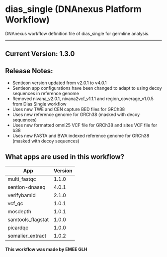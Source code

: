 # dias_single (DNAnexus Platform Workflow)
DNAnexus workflow definition file of dias_single for germline analysis.

-------

## Current Version: 1.3.0

## Release Notes:
* Sentieon version updated from v2.0.1 to v4.0.1
* Sentieon app configurations have been changed to adapt to using decoy sequences in reference genome
* Removed nivana_v2.0.1, nivana2vcf_v1.1.1 and region_coverage_v1.0.5 from Dias Single workflow
* Uses new TWE and CEN capture BED files for GRCh38 
* Uses new reference genome for GRCh38 (masked with decoy sequences)
* Uses new formatted omni25 VCF file for GRCh38 and sites VCF file for b38
* Uses new FASTA and BWA indexed reference genome for GRCh38 (masked with decoy sequences)

## What apps are used in this workflow?

|  App 	| Version  	|
|---	|---	|
|multi_fastqc       |1.1.0|
|sention-dnaseq     |4.0.1|
|verifybamid        |2.1.0|
|vcf_qc 	        |1.0.1|  
|mosdepth           |1.0.1|
|samtools_flagstat  |1.0.0|
|picardqc           |1.0.0|
|somalier_extract   |1.0.2|


#### This workflow was made by EMEE GLH
